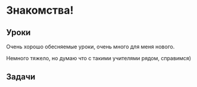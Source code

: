 # Знакомства!

## Уроки

Очень хорошо обесняемые уроки, очень много для меня нового.

Немного тяжело, но думаю что с такими учителями рядом, справимся)

## Задачи
